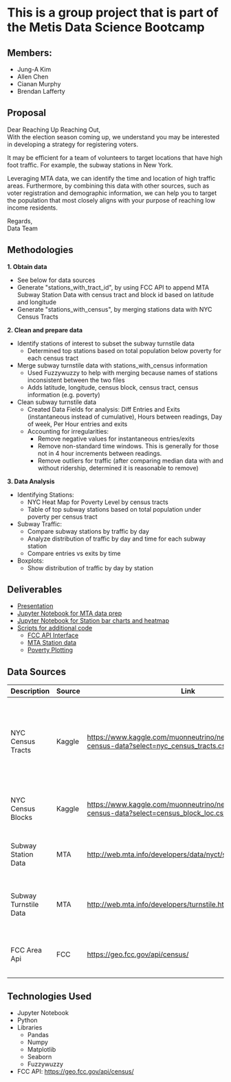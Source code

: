 # This is a group project that is part of the Metis Data Science Bootcamp

## Members:
+ Jung-A Kim
+ Allen Chen
+ Cianan Murphy
+ Brendan Lafferty

## Proposal
Dear Reaching Up Reaching Out,\
With the election season coming up, we understand you may be interested in developing a strategy for registering voters.

It may be efficient for a team of volunteers to target locations that have high foot traffic. For example, the subway stations in New York.

Leveraging MTA data, we can identify the time and location of high traffic areas. Furthermore, by combining this data with other sources, such as voter registration and demographic information, we can help you to target the population that most closely aligns with your purpose of reaching low income residents.

Regards,\
Data Team

## Methodologies
**1. Obtain data**
- See below for data sources
- Generate "stations_with_tract_id", by using FCC API to append MTA Subway Station Data with census tract and block id based on latitude and longitude
- Generate "stations_with_census", by merging stations data with NYC Census Tracts

**2. Clean and prepare data**
- Identify stations of interest to subset the subway turnstile data
  - Determined top stations based on total population below poverty for each census tract
- Merge subway turnstile data with stations_with_census information
  - Used Fuzzywuzzy to help with merging because names of stations inconsistent between the two files
  - Adds latitude, longitude, census block, census tract, census information (e.g. poverty)
- Clean subway turnstile data
  - Created Data Fields for analysis: Diff Entries and Exits (instantaneous instead of cumulative), Hours between readings, Day of week, Per Hour entries and exits
  - Accounting for irregularities:
    - Remove negative values for instantaneous entries/exits
    - Remove non-standard time windows. This is generally for those not in 4 hour increments between readings.
    - Remove outliers for traffic (after comparing median data with and without ridership, determined it is reasonable to remove)
  
**3. Data Analysis**
- Identifying Stations:
  - NYC Heat Map for Poverty Level by census tracts
  - Table of top subway stations based on total population under poverty per census tract
- Subway Traffic:
  - Compare subway stations by traffic by day
  - Analyze distribution of traffic by day and time for each subway station
  - Compare entries vs exits by time
- Boxplots:
  - Show distribution of traffic by day by station

## Deliverables
- [Presentation](MTA_voter_registration.pdf)
- [Jupyter Notebook for MTA data prep](01-mta-project1.ipynb)
- [Jupyter Notebook for Station bar charts and heatmap](Bar_heat_maps.ipynb)
- [Scripts for additional code](docs/scripts)
  - [FCC API Interface](docs/scripts/fcc_api_interface.py)
  - [MTA Station data](docs/scripts/mta_station_data.py)
  - [Poverty Plotting](docs/scripts/poverty_plotting.py)


## Data Sources

|Description|Source|Link|Notes|
|------------|------|-----|----|
|NYC Census Tracts | Kaggle | https://www.kaggle.com/muonneutrino/new-york-city-census-data?select=nyc_census_tracts.csv | 2015 ACS data estimates for each census tract in New York city, includes demographic info (e.g. poverty)|
|NYC Census Blocks | Kaggle | https://www.kaggle.com/muonneutrino/new-york-city-census-data?select=census_block_loc.csv | Maps census tracts to latitude and longitude |
|Subway Station Data | MTA | http://web.mta.info/developers/data/nyct/subway/Stations.csv | Station information with latitude and longitude |
|Subway Turnstile Data | MTA | http://web.mta.info/developers/turnstile.html | NYC MTA turnstile data with entries and exits, for 7/6/2019-10/4/2019|
|FCC Area Api | FCC | https://geo.fcc.gov/api/census/ | Returns census blocks for given coordinates

## Technologies Used
* Jupyter Notebook
* Python
* Libraries
  * Pandas
  * Numpy
  * Matplotlib
  * Seaborn
  * Fuzzywuzzy
* FCC API: https://geo.fcc.gov/api/census/

